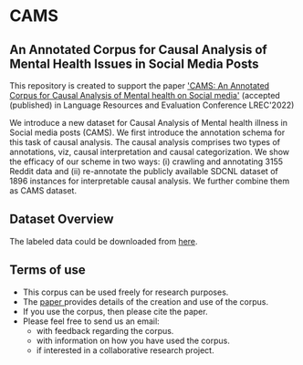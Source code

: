 # CAMS
## An Annotated Corpus for Causal Analysis of Mental Health Issues in Social Media Posts

This repository is created to support the paper ['CAMS: An Annotated Corpus for Causal Analysis of Mental health on Social media'](http://www.lrec-conf.org/proceedings/lrec2022/pdf/2022.lrec-1.686.pdf) (accepted (published) in Language Resources and Evaluation Conference LREC'2022) 

We introduce a new dataset for Causal Analysis of Mental health illness in Social media posts (CAMS). We first introduce the annotation schema for this task of causal analysis. The causal analysis comprises two types of annotations, viz, causal interpretation and causal categorization. We show the efficacy of our scheme in two ways: (i) crawling and annotating 3155 Reddit data and (ii) re-annotate the publicly available SDCNL dataset of 1896 instances for interpretable causal analysis. We further combine them as CAMS dataset.

## Dataset Overview

The labeled data could be downloaded from [here](https://github.com/CMOONCS/CAMS/tree/main/data).

## Terms of use
- This corpus can be used freely for research purposes.
- The [paper ](http://www.lrec-conf.org/proceedings/lrec2022/pdf/2022.lrec-1.686.pdf) provides details of the creation and use of the corpus. 
- If you use the corpus, then please cite the paper.
- Please feel free to send us an email:
  - with feedback regarding the corpus.
  - with information on how you have used the corpus.
  - if interested in a collaborative research project.
